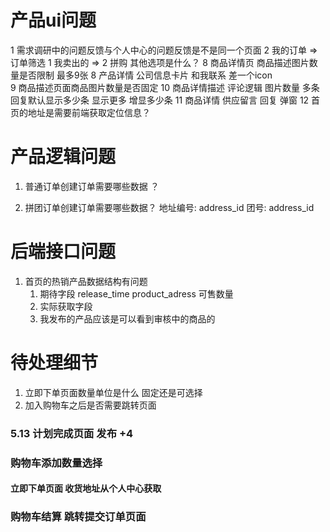 # 产品ui问题

1 需求调研中的问题反馈与个人中心的问题反馈是不是同一个页面
2 我的订单 => 订单筛选  1 我卖出的 => 2 拼购  其他选项是什么？
8 商品详情页 商品描述图片数量是否限制  最多9张
8 产品详情 公司信息卡片 和我联系 差一个icon\
9 商品描述页面商品图片数量是否固定
10 商品详情描述  评论逻辑  图片数量  多条回复默认显示多少条  显示更多 增显多少条
11 商品详情 供应留言  回复  弹窗
12 首页的地址是需要前端获取定位信息？ 

# 产品逻辑问题
1. 普通订单创建订单需要哪些数据 ？

2. 拼团订单创建订单需要哪些数据？
     地址编号: address_id
     团号: address_id


# 后端接口问题
1. 首页的热销产品数据结构有问题  
    1. 期待字段 release_time product_adress 可售数量 
    2. 实际获取字段
    3. 我发布的产品应该是可以看到审核中的商品的


# 待处理细节

1. 立即下单页面数量单位是什么  固定还是可选择
2. 加入购物车之后是否需要跳转页面



### 5.13 计划完成页面  发布 +4

### 购物车添加数量选择
#### 立即下单页面 收货地址从个人中心获取
### 购物车结算  跳转提交订单页面
